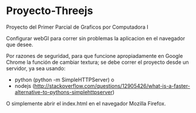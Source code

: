 # Proyecto-Threejs
Proyecto del Primer Parcial de Graficos por Computadora I

Configurar webGl para correr sin problemas la aplicacion en el navegador que desee.

Por razones de seguridad, para que funcione apropiadamente en Google Chrome la función de cambiar textura; se debe correr el proyecto desde un servidor, ya sea usando: 
* python (python -m SimpleHTTPServer) 
o 
* nodejs (http://stackoverflow.com/questions/12905426/what-is-a-faster-alternative-to-pythons-simplehttpserver)

O simplemente abrir el index.html en el navegador Mozilla Firefox.
